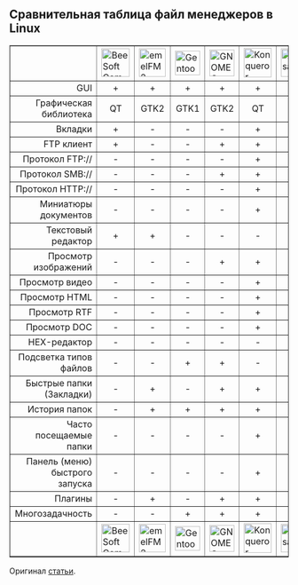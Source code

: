 ## Сравнительная таблица файл менеджеров в Linux ##

<table cellpadding='3' cellspacing='2' border='1'>
<tbody>
<tr>
<td></td>
<td><img src='http://www.ixbt.com/soft/images/filemanagers-linux/bscommander_ico.png' title='BeeSoft Commander' width='51' height='51' /></td>
<td><img src='http://www.ixbt.com/soft/images/filemanagers-linux/emelFM2_ico.png' title='emelFM2' width='48' height='51' /></td>
<td><img src='http://www.ixbt.com/soft/images/filemanagers-linux/gentoo_ico.png' title='Gentoo' width='45' height='44' /></td>
<td><img src='http://lh6.ggpht.com/_RT_oLN-mNkM/S7OwU6eraAI/AAAAAAAAAZc/RU0Q7aWITbg/logo.png' title='GNOME Commander' width='45' height='48' /></td>
<td><img src='http://www.ixbt.com/soft/images/filemanagers-linux/konqueror_ico.png' title='Konqueror' width='50' height='53' /></td>
<td><img src='http://www.ixbt.com/soft/images/filemanagers-linux/krusader_ico.png' title='Krusader' width='52' height='51' /></td>
<td><img src='http://lh4.ggpht.com/_RT_oLN-mNkM/S7OwU3zRsPI/AAAAAAAAAZY/3S7R5yQRIJ4/MidnightCommander.png' title='Midnight Commander' width='48' height='48' /></td>
<td><img src='http://www.ixbt.com/soft/images/filemanagers-linux/nautilus_ico.png' title='Nautilus' width='48' height='42' /></td>
<td><img src='http://www.ixbt.com/soft/images/filemanagers-linux/terminal.png' title="Necromancer's DOS Navigator" width='38' height='33' /></td>
<td><img src='http://www.ixbt.com/soft/images/filemanagers-linux/tuxcommander_ico.png' title='Tux commander' width='48' height='56' /></td>
<td><img src='http://www.ixbt.com/soft/images/filemanagers-linux/terminal.png' title='Worker' width='38' height='33' /></td>
<td><img src='http://flight-files.googlecode.com/svn/trunk/logo_program.png' title='FlightFiles' width='48' height='48' /></td>
</tr>

<tr><td align='right'>GUI</td><td align='center'>+</td><td align='center'>+</td><td align='center'>+</td><td align='center'>+</td><td align='center'>+</td><td align='center'>+</td><td align='center'>-</td><td align='center'>+</td><td align='center'>-</td><td align='center'>+</td><td align='center'>+</td><td align='center'>+</td></tr>
<tr><td align='right'>Графическая библиотека</td><td align='center'>QT</td><td align='center'>GTK2</td><td align='center'>GTK1</td><td align='center'>GTK2</td><td align='center'>QT</td><td align='center'>QT</td><td align='center'>-</td><td align='center'>GTK2</td><td align='center'>-</td><td align='center'>GTK2</td><td align='center'>X11</td><td align='center'>GTK2</td></tr>
<tr><td align='right'>Вкладки</td><td align='center'>+</td><td align='center'>-</td><td align='center'>-</td><td align='center'>-</td><td align='center'>+</td><td align='center'>+</td><td align='center'>-</td><td align='center'>-</td><td align='center'>+</td><td align='center'>-</td><td align='center'>-</td><td align='center'>-</td></tr>
<tr><td align='right'>FTP клиент</td><td align='center'>+</td><td align='center'>-</td><td align='center'>-</td><td align='center'>+</td><td align='center'>+</td><td align='center'>+</td><td align='center'>+</td><td align='center'>+</td><td align='center'>-</td><td align='center'>-</td><td align='center'>+</td><td align='center'>-</td></tr>
<tr><td align='right'>Протокол FTP://</td><td align='center'>-</td><td align='center'>-</td><td align='center'>-</td><td align='center'>-</td><td align='center'>+</td><td align='center'>+</td><td align='center'>-</td><td align='center'>+</td><td align='center'>-</td><td align='center'>-</td><td align='center'>-</td><td align='center'>-</td></tr>
<tr><td align='right'>Протокол SMB://</td><td align='center'>-</td><td align='center'>-</td><td align='center'>-</td><td align='center'>+</td><td align='center'>+</td><td align='center'>+</td><td align='center'>-</td><td align='center'>+</td><td align='center'>-</td><td align='center'>-</td><td align='center'>-</td><td align='center'>-</td></tr>
<tr><td align='right'>Протокол HTTP://</td><td align='center'>-</td><td align='center'>-</td><td align='center'>-</td><td align='center'>-</td><td align='center'>+</td><td align='center'>-</td><td align='center'>-</td><td align='center'>-</td><td align='center'>-</td><td align='center'>-</td><td align='center'>-</td><td align='center'>-</td></tr>
<tr><td align='right'>Миниатюры документов</td><td align='center'>-</td><td align='center'>-</td><td align='center'>-</td><td align='center'>-</td><td align='center'>+</td><td align='center'>+</td><td align='center'>-</td><td align='center'>+</td><td align='center'>-</td><td align='center'>-</td><td align='center'>-</td><td align='center'>-</td></tr>
<tr><td align='right'>Текстовый редактор</td><td align='center'>+</td><td align='center'>+</td><td align='center'>-</td><td align='center'>-</td><td align='center'>-</td><td align='center'>+</td><td align='center'>+</td><td align='center'>-</td><td align='center'>+</td><td align='center'>-</td><td align='center'>-</td><td align='center'>+</td></tr>
<tr><td align='right'>Просмотр изображений</td><td align='center'>-</td><td align='center'>-</td><td align='center'>-</td><td align='center'>+</td><td align='center'>+</td><td align='center'>-</td><td align='center'>-</td><td align='center'>-</td><td align='center'>-</td><td align='center'>-</td><td align='center'>-</td><td align='center'>+</td></tr>
<tr><td align='right'>Просмотр видео</td><td align='center'>-</td><td align='center'>-</td><td align='center'>-</td><td align='center'>-</td><td align='center'>+</td><td align='center'>-</td><td align='center'>-</td><td align='center'>-</td><td align='center'>-</td><td align='center'>-</td><td align='center'>-</td><td align='center'>-</td></tr>
<tr><td align='right'>Просмотр HTML</td><td align='center'>-</td><td align='center'>-</td><td align='center'>-</td><td align='center'>-</td><td align='center'>+</td><td align='center'>+</td><td align='center'>+</td><td align='center'>-</td><td align='center'>-</td><td align='center'>-</td><td align='center'>-</td><td align='center'>-</td></tr>
<tr><td align='right'>Просмотр RTF</td><td align='center'>-</td><td align='center'>-</td><td align='center'>-</td><td align='center'>-</td><td align='center'>+</td><td align='center'>+</td><td align='center'>-</td><td align='center'>-</td><td align='center'>-</td><td align='center'>-</td><td align='center'>-</td><td align='center'>-</td></tr>
<tr><td align='right'>Просмотр DOC</td><td align='center'>-</td><td align='center'>-</td><td align='center'>-</td><td align='center'>-</td><td align='center'>+</td><td align='center'>+</td><td align='center'>+</td><td align='center'>-</td><td align='center'>-</td><td align='center'>-</td><td align='center'>-</td><td align='center'>-</td></tr>
<tr><td align='right'>HEX-редактор</td><td align='center'>-</td><td align='center'>-</td><td align='center'>-</td><td align='center'>-</td><td align='center'>-</td><td align='center'>-</td><td align='center'>-</td><td align='center'>-</td><td align='center'>+</td><td align='center'>-</td><td align='center'>-</td><td align='center'>-</td></tr>
<tr><td align='right'>Подсветка типов файлов</td><td align='center'>-</td><td align='center'>-</td><td align='center'>+</td><td align='center'>+</td><td align='center'>-</td><td align='center'>-</td><td align='center'>-</td><td align='center'>-</td><td align='center'>+</td><td align='center'>-</td><td align='center'>-</td><td align='center'>+</td></tr>
<tr><td align='right'>Быстрые папки (Закладки)</td><td align='center'>-</td><td align='center'>+</td><td align='center'>-</td><td align='center'>+</td><td align='center'>+</td><td align='center'>+</td><td align='center'>+</td><td align='center'>+</td><td align='center'>-</td><td align='center'>+</td><td align='center'>-</td><td align='center'>+</td></tr>
<tr><td align='right'>История папок</td><td align='center'>-</td><td align='center'>+</td><td align='center'>+</td><td align='center'>+</td><td align='center'>+</td><td align='center'>+</td><td align='center'>+</td><td align='center'>+</td><td align='center'>+</td><td align='center'>-</td><td align='center'>-</td><td align='center'>+</td></tr>
<tr><td align='right'>Часто посещаемые папки</td><td align='center'>-</td><td align='center'>-</td><td align='center'>-</td><td align='center'>-</td><td align='center'>+</td><td align='center'>+</td><td align='center'>-</td><td align='center'>-</td><td align='center'>-</td><td align='center'>-</td><td align='center'>-</td><td align='center'>-</td></tr>
<tr><td align='right'>Панель (меню) быстрого запуска</td><td align='center'>-</td><td align='center'>-</td><td align='center'>-</td><td align='center'>-</td><td align='center'>+</td><td align='center'>+</td><td align='center'>+</td><td align='center'>-</td><td align='center'>+</td><td align='center'>-</td><td align='center'>-</td><td align='center'>-</td></tr>
<tr><td align='right'>Плагины</td><td align='center'>-</td><td align='center'>+</td><td align='center'>-</td><td align='center'>+</td><td align='center'>+</td><td align='center'>+</td><td align='center'>+</td><td align='center'>-</td><td align='center'>-</td><td align='center'>-</td><td align='center'>-</td><td align='center'>-</td></tr>
<tr><td align='right'>Многозадачность</td><td align='center'>-</td><td align='center'>-</td><td align='center'>+</td><td align='center'>+</td><td align='center'>+</td><td align='center'>+</td><td align='center'>+</td><td align='center'>+</td><td align='center'>-</td><td align='center'>-</td><td align='center'>-</td><td align='center'>-</td></tr>
<tr>
<td></td>
<td><img src='http://www.ixbt.com/soft/images/filemanagers-linux/bscommander_ico.png' title='BeeSoft Commander' width='51' height='51' /></td>
<td><img src='http://www.ixbt.com/soft/images/filemanagers-linux/emelFM2_ico.png' title='emelFM2' width='48' height='51' /></td>
<td><img src='http://www.ixbt.com/soft/images/filemanagers-linux/gentoo_ico.png' title='Gentoo' width='45' height='44' /></td>
<td><img src='http://lh6.ggpht.com/_RT_oLN-mNkM/S7OwU6eraAI/AAAAAAAAAZc/RU0Q7aWITbg/logo.png' title='GNOME Commander' width='45' height='48' /></td>
<td><img src='http://www.ixbt.com/soft/images/filemanagers-linux/konqueror_ico.png' title='Konqueror' width='50' height='53' /></td>
<td><img src='http://www.ixbt.com/soft/images/filemanagers-linux/krusader_ico.png' title='Krusader' width='52' height='51' /></td>
<td><img src='http://lh4.ggpht.com/_RT_oLN-mNkM/S7OwU3zRsPI/AAAAAAAAAZY/3S7R5yQRIJ4/MidnightCommander.png' title='Midnight Commander' width='48' height='48' /></td>
<td><img src='http://www.ixbt.com/soft/images/filemanagers-linux/nautilus_ico.png' title='Nautilus' width='48' height='42' /></td>
<td><img src='http://www.ixbt.com/soft/images/filemanagers-linux/terminal.png' title="Necromancer's DOS Navigator" width='38' height='33' /></td>
<td><img src='http://www.ixbt.com/soft/images/filemanagers-linux/tuxcommander_ico.png' title='Tux commander' width='48' height='56' /></td>
<td><img src='http://www.ixbt.com/soft/images/filemanagers-linux/terminal.png' title='Worker' width='38' height='33' /></td>
<td><img src='http://flight-files.googlecode.com/svn/trunk/logo_program.png' title='FlightFiles' width='48' height='48' /></td>
</tr>
</tbody>
</table>

Оригинал [статьи](http://www.ixbt.com/soft/filemanagers-linux.shtml).


